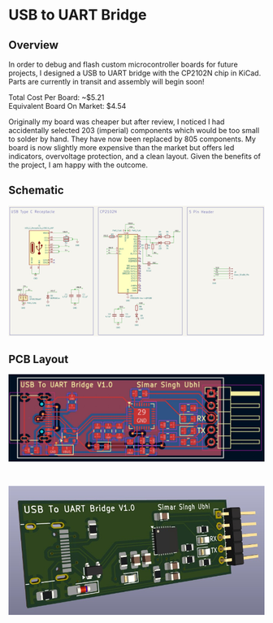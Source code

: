# USB to UART Bridge

## Overview

In order to debug and flash custom microcontroller boards for future projects, I designed a USB to UART bridge with the CP2102N chip in KiCad. Parts are currently in transit and assembly will begin soon!

Total Cost Per Board: ~$5.21<br>
Equivalent Board On Market: $4.54

Originally my board was cheaper but after review, I noticed I had accidentally selected 203 (imperial) components which would be too small to solder by hand. They have now been replaced by 805 components. My board is now slightly more expensive than the market but offers led indicators, overvoltage protection, and a clean layout. Given the benefits of the project, I am happy with the outcome.

## Schematic

![Schematic](/Docs/schematic.jpg)

## PCB Layout

![Layout](/Docs/layout.jpg)

<br>

![3D View](/Docs/3d.jpg)
